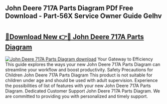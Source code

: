 ## John Deere 717A Parts Diagram PDf Free Download - Part-56X Service Owner Guide Gelhv

# <h2><a href="http://dftepx2.blite.top/?on=John+Deere+717A+Parts+Diagram">🔗Download New 👉🔴 John Deere 717A Parts Diagram</a></h2>

[![John Deere 717A Parts Diagram download](https://i.imgur.com/lujVjoI.png)](http://dftepx2.blite.top/?on=John+Deere+717A+Parts+Diagram)
Your Gateway to Efficiency This guide explores the ways your new John Deere 717A Parts Diagram can streamline your workflow and boost productivity. Safety Precautions for Children John Deere 717A Parts Diagram This product is not suitable for children under age and should be used with adult supervision. Experience the possibilities of list of features with your new John Deere 717A Parts Diagram. Dedicated Customer Support John Deere 717A Parts Diagram. We are committed to providing you with personalized and timely support.

